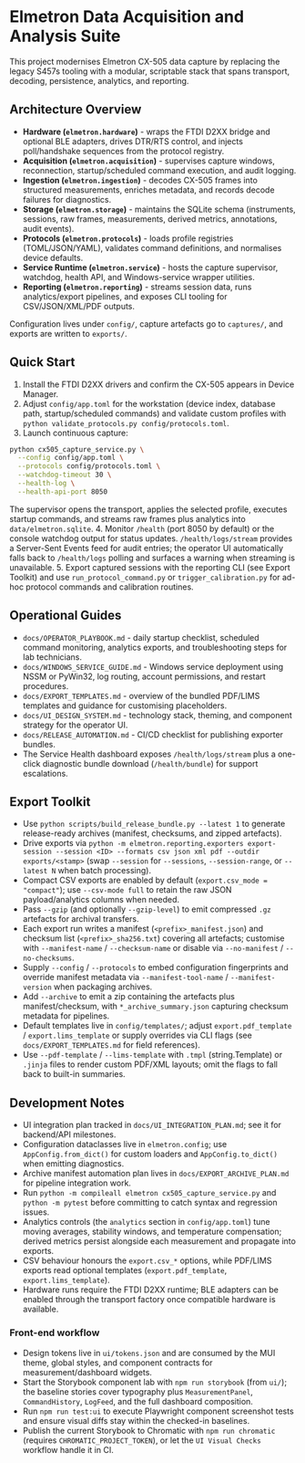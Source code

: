 ﻿
# Elmetron Data Acquisition and Analysis Suite

This project modernises Elmetron CX-505 data capture by replacing the legacy S457s tooling with a modular, scriptable stack that spans transport, decoding, persistence, analytics, and reporting.

## Architecture Overview
- **Hardware (`elmetron.hardware`)** - wraps the FTDI D2XX bridge and optional BLE adapters, drives DTR/RTS control, and injects poll/handshake sequences from the protocol registry.
- **Acquisition (`elmetron.acquisition`)** - supervises capture windows, reconnection, startup/scheduled command execution, and audit logging.
- **Ingestion (`elmetron.ingestion`)** - decodes CX-505 frames into structured measurements, enriches metadata, and records decode failures for diagnostics.
- **Storage (`elmetron.storage`)** - maintains the SQLite schema (instruments, sessions, raw frames, measurements, derived metrics, annotations, audit events).
- **Protocols (`elmetron.protocols`)** - loads profile registries (TOML/JSON/YAML), validates command definitions, and normalises device defaults.
- **Service Runtime (`elmetron.service`)** - hosts the capture supervisor, watchdog, health API, and Windows-service wrapper utilities.
- **Reporting (`elmetron.reporting`)** - streams session data, runs analytics/export pipelines, and exposes CLI tooling for CSV/JSON/XML/PDF outputs.

Configuration lives under `config/`, capture artefacts go to `captures/`, and exports are written to `exports/`.

## Quick Start
1. Install the FTDI D2XX drivers and confirm the CX-505 appears in Device Manager.
2. Adjust `config/app.toml` for the workstation (device index, database path, startup/scheduled commands) and validate custom profiles with `python validate_protocols.py config/protocols.toml`.
3. Launch continuous capture:
```bash
python cx505_capture_service.py \
  --config config/app.toml \
  --protocols config/protocols.toml \
  --watchdog-timeout 30 \
  --health-log \
  --health-api-port 8050
```
   The supervisor opens the transport, applies the selected profile, executes startup commands, and streams raw frames plus analytics into `data/elmetron.sqlite`.
4. Monitor `/health` (port 8050 by default) or the console watchdog output for status updates.
   `/health/logs/stream` provides a Server-Sent Events feed for audit entries; the operator UI automatically falls back to `/health/logs` polling and surfaces a warning when streaming is unavailable.
5. Export captured sessions with the reporting CLI (see Export Toolkit) and use `run_protocol_command.py` or `trigger_calibration.py` for ad-hoc protocol commands and calibration routines.

## Operational Guides
- `docs/OPERATOR_PLAYBOOK.md` - daily startup checklist, scheduled command monitoring, analytics exports, and troubleshooting steps for lab technicians.
- `docs/WINDOWS_SERVICE_GUIDE.md` - Windows service deployment using NSSM or PyWin32, log routing, account permissions, and restart procedures.
- `docs/EXPORT_TEMPLATES.md` - overview of the bundled PDF/LIMS templates and guidance for customising placeholders.
- `docs/UI_DESIGN_SYSTEM.md` - technology stack, theming, and component strategy for the operator UI.
- `docs/RELEASE_AUTOMATION.md` - CI/CD checklist for publishing exporter bundles.
- The Service Health dashboard exposes `/health/logs/stream` plus a one-click diagnostic bundle download (`/health/bundle`) for support escalations.

## Export Toolkit
- Use `python scripts/build_release_bundle.py --latest 1` to generate release-ready archives (manifest, checksums, and zipped artefacts).
- Drive exports via `python -m elmetron.reporting.exporters export-session --session <ID> --formats csv json xml pdf --outdir exports/<stamp>` (swap `--session` for `--sessions`, `--session-range`, or `--latest N` when batch processing).
- Compact CSV exports are enabled by default (`export.csv_mode = "compact"`); use `--csv-mode full` to retain the raw JSON payload/analytics columns when needed.
- Pass `--gzip` (and optionally `--gzip-level`) to emit compressed `.gz` artefacts for archival transfers.
- Each export run writes a manifest (`<prefix>_manifest.json`) and checksum list (`<prefix>_sha256.txt`) covering all artefacts; customise with `--manifest-name` / `--checksum-name` or disable via `--no-manifest` / `--no-checksums`.
- Supply `--config` / `--protocols` to embed configuration fingerprints and override manifest metadata via `--manifest-tool-name` / `--manifest-version` when packaging archives.
- Add `--archive` to emit a zip containing the artefacts plus manifest/checksum, with `*_archive_summary.json` capturing checksum metadata for pipelines.
- Default templates live in `config/templates/`; adjust `export.pdf_template` / `export.lims_template` or supply overrides via CLI flags (see `docs/EXPORT_TEMPLATES.md` for field references).
- Use `--pdf-template` / `--lims-template` with `.tmpl` (string.Template) or `.jinja` files to render custom PDF/XML layouts; omit the flags to fall back to built-in summaries.

## Development Notes
- UI integration plan tracked in `docs/UI_INTEGRATION_PLAN.md`; see it for backend/API milestones.
- Configuration dataclasses live in `elmetron.config`; use `AppConfig.from_dict()` for custom loaders and `AppConfig.to_dict()` when emitting diagnostics.
- Archive manifest automation plan lives in `docs/EXPORT_ARCHIVE_PLAN.md` for pipeline integration work.
- Run `python -m compileall elmetron cx505_capture_service.py` and `python -m pytest` before committing to catch syntax and regression issues.
- Analytics controls (the `analytics` section in `config/app.toml`) tune moving averages, stability windows, and temperature compensation; derived metrics persist alongside each measurement and propagate into exports.
- CSV behaviour honours the `export.csv_*` options, while PDF/LIMS exports read optional templates (`export.pdf_template`, `export.lims_template`).
- Hardware runs require the FTDI D2XX runtime; BLE adapters can be enabled through the transport factory once compatible hardware is available.

### Front-end workflow
- Design tokens live in `ui/tokens.json` and are consumed by the MUI theme, global styles, and component contracts for measurement/dashboard widgets.
- Start the Storybook component lab with `npm run storybook` (from `ui/`); the baseline stories cover typography plus `MeasurementPanel`, `CommandHistory`, `LogFeed`, and the full dashboard composition.
- Run `npm run test:ui` to execute Playwright component screenshot tests and ensure visual diffs stay within the checked-in baselines.
- Publish the current Storybook to Chromatic with `npm run chromatic` (requires `CHROMATIC_PROJECT_TOKEN`), or let the `UI Visual Checks` workflow handle it in CI.






